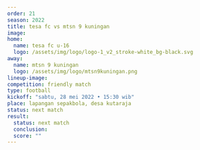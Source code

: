 ```yaml
---
order: 21
season: 2022
title: tesa fc vs mtsn 9 kuningan
image: 
home:
  name: tesa fc u-16
  logo: /assets/img/logo/logo-1_v2_stroke-white_bg-black.svg
away:
  name: mtsn 9 kuningan
  logo: /assets/img/logo/mtsn9kuningan.png
lineup-image:
competition: friendly match
type: football
kickoff: "sabtu, 28 mei 2022 • 15:30 wib"
place: lapangan sepakbola, desa kutaraja
status: next match
result:
  status: next match
  conclusion:
  score: ""
---
```

